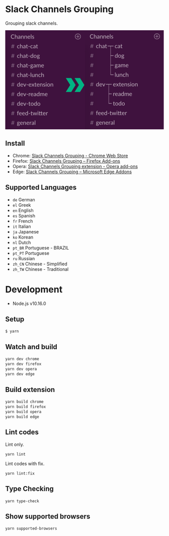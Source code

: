 # Slack Channels Grouping

Grouping slack channels.

![](./promo/Screenshot_1280x800.png)


## Install

- Chrome: [Slack Channels Grouping - Chrome Web Store](https://chrome.google.com/webstore/detail/slack-channels-grouping/lcbnhfianneihfgkmfncnhpkpghedbkm)
- Firefox: [Slack Channels Grouping – Firefox Add-ons](https://addons.mozilla.org/firefox/addon/slack-channels-grouping/)
- Opera: [Slack Channels Grouping extension - Opera add-ons](https://addons.opera.com/extensions/details/slack-channels-grouping)
- Edge: [Slack Channels Grouping – Microsoft Edge Addons](https://microsoftedge.microsoft.com/addons/detail/klpmclmecincfgkoebkackfkmkafpgml)

## Supported Languages
- `de` German
- `el` Greek
- `en` English
- `es` Spanish
- `fr` French
- `it` Italian
- `ja` Japanese
- `ko` Korean
- `nl` Dutch
- `pt_BR` Portuguese - BRAZIL
- `pt_PT` Portuguese
- `ru` Russian
- `zh_CN` Chinese - Simplified
- `zh_TW` Chinese - Traditional

# Development
- Node.js v10.16.0

## Setup
```
$ yarn
```

## Watch and build
```
yarn dev chrome
yarn dev firefox
yarn dev opera
yarn dev edge
```

## Build extension
```
yarn build chrome
yarn build firefox
yarn build opera
yarn build edge
```

## Lint codes
Lint only.
```
yarn lint
```

Lint codes with fix.
```
yarn lint:fix
```

## Type Checking
```
yarn type-check
```

## Show supported browsers
```
yarn supported-browsers
```
